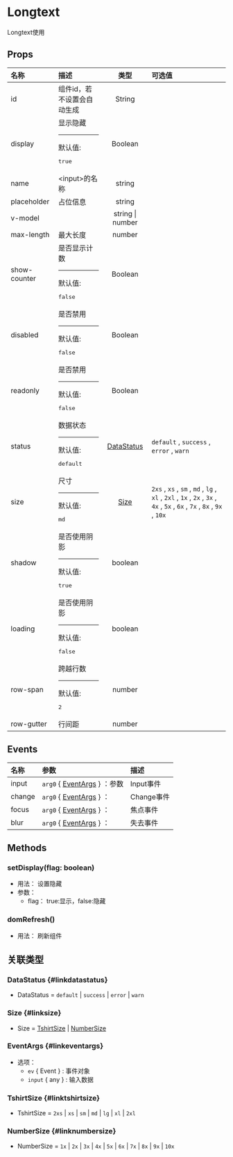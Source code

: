 # Longtext


Longtext使用

## Props


<div class="props">

| 名称         | 描述                                        |              类型             | 可选值                                                                                                                  |
| :----------- | :------------------------------------------ | :---------------------------: | :---------------------------------------------------------------------------------------------------------------------- |
| id           | 组件id，若不设置会自动生成                  |             String            |                                                                                                                         |
| display      | 显示隐藏<hr>默认值:<br><pre>true</pre>      |            Boolean            |                                                                                                                         |
| name         | &lt;input&gt;的名称                         |             string            |                                                                                                                         |
| placeholder  | 占位信息                                    |             string            |                                                                                                                         |
| v-model      |                                             |        string \| number       |                                                                                                                         |
| max-length   | 最大长度                                    |             number            |                                                                                                                         |
| show-counter | 是否显示计数<hr>默认值:<br><pre>false</pre> |            Boolean            |                                                                                                                         |
| disabled     | 是否禁用<hr>默认值:<br><pre>false</pre>     |            Boolean            |                                                                                                                         |
| readonly     | 是否禁用<hr>默认值:<br><pre>false</pre>     |            Boolean            |                                                                                                                         |
| status       | 数据状态<hr>默认值:<br><pre>default</pre>   | [DataStatus](#linkdatastatus) | `default` , `success` , `error` , `warn`                                                                                |
| size         | 尺寸<hr>默认值:<br><pre>md</pre>            |       [Size](#linksize)       | `2xs` , `xs` , `sm` , `md` , `lg` , `xl` , `2xl` , `1x` , `2x` , `3x` , `4x` , `5x` , `6x` , `7x` , `8x` , `9x` , `10x` |
| shadow       | 是否使用阴影<hr>默认值:<br><pre>true</pre>  |            boolean            |                                                                                                                         |
| loading      | 是否使用阴影<hr>默认值:<br><pre>false</pre> |            boolean            |                                                                                                                         |
| row-span     | 跨越行数<hr>默认值:<br><pre>2</pre>         |             number            |                                                                                                                         |
| row-gutter   | 行间距                                      |             number            |                                                                                                                         |

</div>



## Events


<div class="events">

| 名称   | 参数                                          | 描述       |
| :----- | :-------------------------------------------- | :--------- |
| input  | `arg0` { [EventArgs](#linkeventargs) } ：参数 | Input事件  |
| change | `arg0` { [EventArgs](#linkeventargs) } ：     | Change事件 |
| focus  | `arg0` { [EventArgs](#linkeventargs) } ：     | 焦点事件   |
| blur   | `arg0` { [EventArgs](#linkeventargs) } ：     | 失去事件   |

</div>



## Methods

### setDisplay(flag: boolean)
- 用法： 设置隐藏
- 参数：
	 - flag： true:显示，false:隐藏

### domRefresh()
- 用法： 刷新组件









## 关联类型



### DataStatus {#linkdatastatus}

- DataStatus = 	 `default` \| `success` \| `error` \| `warn`

### Size {#linksize}

- Size = 	 [TshirtSize](#linktshirtsize) \| [NumberSize](#linknumbersize)

### EventArgs {#linkeventargs}

- 选项：
	 - `ev` { Event } : 事件对象
	 - `input` { any } : 输入数据

### TshirtSize {#linktshirtsize}

- TshirtSize = 	 `2xs` \| `xs` \| `sm` \| `md` \| `lg` \| `xl` \| `2xl`

### NumberSize {#linknumbersize}

- NumberSize = 	 `1x` \| `2x` \| `3x` \| `4x` \| `5x` \| `6x` \| `7x` \| `8x` \| `9x` \| `10x`